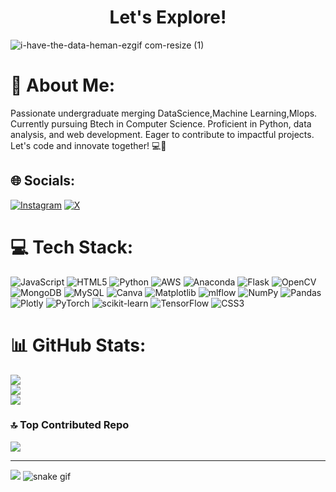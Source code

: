 <h1 align="center">Let's Explore!</h1>




![i-have-the-data-heman-ezgif com-resize (1)](https://github.com/omkarpattnaik8080/omkarpattnaik8080/assets/142439445/c54b58e3-f8ff-4bdb-9930-1d228ca82de6)


# 💫 About Me:
Passionate undergraduate merging DataScience,Machine Learning,Mlops. Currently pursuing Btech in Computer Science. Proficient in Python, data analysis, and web development. Eager to contribute to impactful projects. Let's code and innovate together! 💻🚀


## 🌐 Socials:
[![Instagram](https://img.shields.io/badge/Instagram-%23E4405F.svg?logo=Instagram&logoColor=white)](https://instagram.com/imomkarpattnaik) [![X](https://img.shields.io/badge/X-black.svg?logo=X&logoColor=white)](https://x.com/https://twitter.com/Teamomkar8080) 

# 💻 Tech Stack:
![JavaScript](https://img.shields.io/badge/javascript-%23323330.svg?style=for-the-badge&logo=javascript&logoColor=%23F7DF1E) ![HTML5](https://img.shields.io/badge/html5-%23E34F26.svg?style=for-the-badge&logo=html5&logoColor=white) ![Python](https://img.shields.io/badge/python-3670A0?style=for-the-badge&logo=python&logoColor=ffdd54) ![AWS](https://img.shields.io/badge/AWS-%23FF9900.svg?style=for-the-badge&logo=amazon-aws&logoColor=white) ![Anaconda](https://img.shields.io/badge/Anaconda-%2344A833.svg?style=for-the-badge&logo=anaconda&logoColor=white) ![Flask](https://img.shields.io/badge/flask-%23000.svg?style=for-the-badge&logo=flask&logoColor=white) ![OpenCV](https://img.shields.io/badge/opencv-%23white.svg?style=for-the-badge&logo=opencv&logoColor=white) ![MongoDB](https://img.shields.io/badge/MongoDB-%234ea94b.svg?style=for-the-badge&logo=mongodb&logoColor=white) ![MySQL](https://img.shields.io/badge/mysql-%2300000f.svg?style=for-the-badge&logo=mysql&logoColor=white) ![Canva](https://img.shields.io/badge/Canva-%2300C4CC.svg?style=for-the-badge&logo=Canva&logoColor=white) ![Matplotlib](https://img.shields.io/badge/Matplotlib-%23ffffff.svg?style=for-the-badge&logo=Matplotlib&logoColor=black) ![mlflow](https://img.shields.io/badge/mlflow-%23d9ead3.svg?style=for-the-badge&logo=numpy&logoColor=blue) ![NumPy](https://img.shields.io/badge/numpy-%23013243.svg?style=for-the-badge&logo=numpy&logoColor=white) ![Pandas](https://img.shields.io/badge/pandas-%23150458.svg?style=for-the-badge&logo=pandas&logoColor=white) ![Plotly](https://img.shields.io/badge/Plotly-%233F4F75.svg?style=for-the-badge&logo=plotly&logoColor=white) ![PyTorch](https://img.shields.io/badge/PyTorch-%23EE4C2C.svg?style=for-the-badge&logo=PyTorch&logoColor=white) ![scikit-learn](https://img.shields.io/badge/scikit--learn-%23F7931E.svg?style=for-the-badge&logo=scikit-learn&logoColor=white) ![TensorFlow](https://img.shields.io/badge/TensorFlow-%23FF6F00.svg?style=for-the-badge&logo=TensorFlow&logoColor=white) ![CSS3](https://img.shields.io/badge/css3-%231572B6.svg?style=for-the-badge&logo=css3&logoColor=white)
# 📊 GitHub Stats:
![](https://github-readme-stats.vercel.app/api?username=omkarpattnaik8080&theme=dark&hide_border=false&include_all_commits=true&count_private=true)<br/>
![](https://github-readme-streak-stats.herokuapp.com/?user=omkarpattnaik8080&theme=dark&hide_border=false)<br/>
![](https://github-readme-stats.vercel.app/api/top-langs/?username=omkarpattnaik8080&theme=dark&hide_border=false&include_all_commits=true&count_private=true&layout=compact)

### 🔝 Top Contributed Repo
![](https://github-contributor-stats.vercel.app/api?username=omkarpattnaik8080&limit=5&theme=gruvbox&combine_all_yearly_contributions=true)

---
[![](https://visitcount.itsvg.in/api?id=omkarpattnaik8080&icon=2&color=11)](https://visitcount.itsvg.in)
![snake gif](https://github.com/omkarpattnaik8080/omkarpattnaik8080/blob/output/github-contribution-grid-snake.gif)

<!-- Proudly created with GPRM ( https://gprm.itsvg.in ) -->





